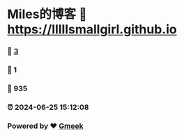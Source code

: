 # Miles的博客 :link: https://lllllsmallgirl.github.io 
### :page_facing_up: [3](https://lllllsmallgirl.github.io/tag.html) 
### :speech_balloon: 1 
### :hibiscus: 935 
### :alarm_clock: 2024-06-25 15:12:08 
### Powered by :heart: [Gmeek](https://github.com/Meekdai/Gmeek)
